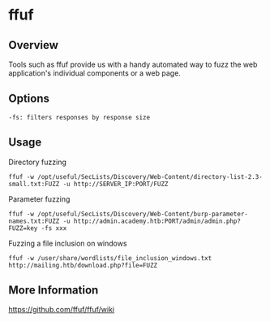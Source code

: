 # ffuf

## Overview

Tools such as ffuf provide us with a handy automated way to fuzz the web application's individual components or a web page. 

## Options

	-fs: filters responses by response size

## Usage

Directory fuzzing

	ffuf -w /opt/useful/SecLists/Discovery/Web-Content/directory-list-2.3-small.txt:FUZZ -u http://SERVER_IP:PORT/FUZZ

Parameter fuzzing

	ffuf -w /opt/useful/SecLists/Discovery/Web-Content/burp-parameter-names.txt:FUZZ -u http://admin.academy.htb:PORT/admin/admin.php?FUZZ=key -fs xxx

Fuzzing a file inclusion on windows

	ffuf -w /user/share/wordlists/file_inclusion_windows.txt http://mailing.htb/download.php?file=FUZZ


## More Information

https://github.com/ffuf/ffuf/wiki
